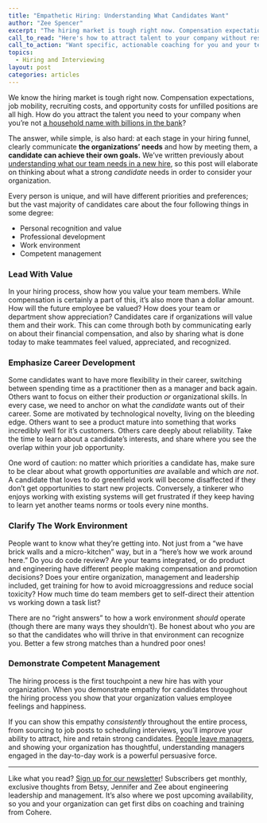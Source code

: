 ```yaml
---
title: "Empathetic Hiring: Understanding What Candidates Want"
author: "Zee Spencer"
excerpt: "The hiring market is tough right now. Compensation expectations, job mobility, recruiting costs, and opportunity costs for unfilled positions are all high."
call_to_read: "Here's how to attract talent to your company without resorting to gimmickry."
call_to_action: "Want specific, actionable coaching for you and your team as you work through a growth spurt? Reach out and we'll see if we can help."
topics:
  - Hiring and Interviewing
layout: post
categories: articles
---
```



We know the hiring market is tough right now. Compensation expectations, job mobility, recruiting costs, and opportunity costs for unfilled positions are all high. How do you attract the talent you need to your company when you’re not [a household name with billions in the bank](https://www.apple.com/)?

The answer, while simple, is also hard: at each stage in your hiring funnel, clearly communicate **the organizations’ needs** and how by meeting them, a **candidate can achieve their own goals.** We’ve written previously about [understanding what our team needs in a new hire](https://www.wecohere.com/articles/interviewer-skills-part-1.html), so this post will elaborate on thinking about what a strong _candidate_ needs in order to consider your organization.

Every person is unique, and will have different priorities and preferences; but the vast majority of candidates care about the four following things in some degree:



*   Personal recognition and value
*   Professional development
*   Work environment
*   Competent management

<h3>Lead With Value</h3>


In your hiring process, show how you value your team members.  While compensation is certainly a part of this, it’s also more than a dollar amount. How will the future employee be valued? How does your team or department show appreciation? Candidates care if organizations will value them and their work. This can come through both by communicating early on about their financial compensation, and also by sharing what is done today to make teammates feel valued, appreciated, and recognized.

<h3>Emphasize Career Development</h3>


Some candidates want to have more flexibility in their career, switching between spending time as a practitioner then as a manager and back again. Others want to focus on either their production _or_ organizational skills. In every case, we need to anchor on what the _candidate_ wants out of their career. Some are motivated by technological novelty, living on the bleeding edge. Others want to see a product mature into something that works incredibly well for it’s customers. Others care deeply about reliability. Take the time to learn about a candidate’s interests, and share where you see the overlap within your job opportunity.

One word of caution:  no matter which priorities a candidate has, make sure to be clear about what growth opportunities _are_ available and which _are not_. A candidate that loves to do greenfield work will become disaffected if they don’t get opportunities to start new projects. Conversely, a tinkerer who enjoys working with existing systems will get frustrated if they keep having to learn yet another teams norms or tools every nine months.

### Clarify The Work Environment

People want to know what they’re getting into. Not just from a “we have brick walls and a micro-kitchen” way, but in a “here’s how we work around here.” Do you do code review? Are your teams integrated, or do product and engineering have different people making compensation and promotion decisions? Does your entire organization, management and leadership included, get training for how to avoid microaggressions and reduce social toxicity? How much time do team members get to self-direct their attention vs working down a task list?

There are no “right answers” to how a work environment _should_ operate (though there are many ways they shouldn’t).  Be honest about who _you_ are so that the candidates who will thrive in that environment can recognize you. Better a few strong matches than a hundred poor ones!

<h3>Demonstrate Competent Management</h3>


The hiring process is the first touchpoint a new hire has with your organization. When you demonstrate empathy for candidates throughout the hiring process you show that your organization values employee feelings and happiness.

If you can show this empathy _consistently_ throughout the entire process, from sourcing to job posts to scheduling interviews, you’ll improve your ability to attract, hire and retain strong candidates. [People leave managers](https://getlighthouse.com/blog/people-leave-managers-not-companies/), and showing your organization has thoughtful, understanding managers engaged in the day-to-day work is a powerful persuasive force.

---

Like what you read? [Sign up for our newsletter](https://www.wecohere.com/newsletter)! Subscribers get monthly, exclusive thoughts from Betsy, Jennifer and Zee about engineering leadership and management. It’s also where we post upcoming availability, so you and your organization can get first dibs on coaching and training from Cohere.